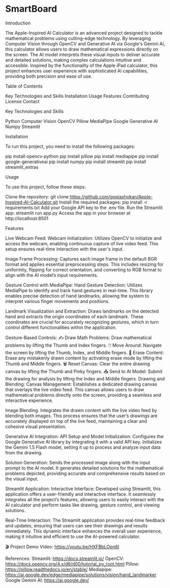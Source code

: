 # SmartBoard
Introduction

The Apple-Inspired AI Calculator is an advanced project designed to tackle mathematical problems using cutting-edge technology. By leveraging Computer Vision through OpenCV and Generative AI via Google's Gemini AI, this calculator allows users to draw mathematical expressions directly on the screen. The AI model interprets these visual inputs to deliver accurate and detailed solutions, making complex calculations intuitive and accessible. Inspired by the functionality of the Apple iPad calculator, this project enhances user experience with sophisticated AI capabilities, providing both precision and ease of use.


Table of Contents

Key Technologies and Skills
Installation
Usage
Features
Contributing
License
Contact

Key Technologies and Skills

Python
Computer Vision
OpenCV
Pillow
MediaPipe
Google Generative AI
Numpy
Streamlit

Installation

To run this project, you need to install the following packages:

pip install opencv-python
pip install pillow
pip install mediapipe
pip install google-generativeai
pip install numpy
pip install streamlit
pip install streamlit_extras

Usage

To use this project, follow these steps:

Clone the repository: git clone https://github.com/gopiashokan/Apple-Inspired-AI-Calculator.git
Install the required packages: pip install -r requirements.txt
Add your Google API key to the .env file.
Run the Streamlit app: streamlit run app.py
Access the app in your browser at http://localhost:8501

Features

Live Webcam Feed:
Webcam Initialization: Utilizes OpenCV to initialize and access the webcam, enabling continuous capture of live video feed. This setup ensures real-time interaction with the user's input.

Image Frame Processing: Captures each image frame in the default BGR format and applies essential preprocessing steps. This includes resizing for uniformity, flipping for correct orientation, and converting to RGB format to align with the AI model’s input requirements.

Gesture Control with MediaPipe:
Hand Gesture Detection: Utilizes MediaPipe to identify and track hand gestures in real-time. This library enables precise detection of hand landmarks, allowing the system to interpret various finger movements and positions.

Landmark Visualization and Extraction: Draws landmarks on the detected hand and extracts the origin coordinates of each landmark. These coordinates are crucial for accurately recognizing gestures, which in turn control different functionalities within the application.

Gesture-Based Controls:
✍️ Draw Math Problems: Draw mathematical problems by lifting the Thumb and Index fingers.
🖱️ Move Around: Navigate the screen by lifting the Thumb, Index, and Middle fingers.
🧽 Erase Content: Erase any mistakenly drawn content by activating erase mode by lifting the Thumb and Middle fingers.
🗑️ Reset Canvas: Clear the entire drawing canvas by lifting the Thumb and Pinky fingers.
📤 Send to AI Model: Submit the drawing for analysis by lifting the Index and Middle fingers.
Drawing and Blending:
Canvas Management: Establishes a dedicated drawing canvas that overlays the live video feed. This canvas allows users to draw mathematical problems directly onto the screen, providing a seamless and interactive experience.

Image Blending: Integrates the drawn content with the live video feed by blending both images. This process ensures that the user’s drawings are accurately displayed on top of the live feed, maintaining a clear and cohesive visual presentation.

Generative AI Integration:
API Setup and Model Initialization: Configures the Google Generative AI library by integrating it with a valid API key. Initializes the Gemini 1.5 Flash model, setting it up to process and analyze input data from the drawing.

Solution Generation: Sends the processed image along with the input prompt to the AI model. It generates detailed solutions for the mathematical problems depicted, providing accurate and comprehensive results based on the visual input.

Streamlit Application:
Interactive Interface: Developed using Streamlit, this application offers a user-friendly and interactive interface. It seamlessly integrates all the project’s features, allowing users to easily interact with the AI calculator and perform tasks like drawing, gesture control, and viewing solutions.

Real-Time Interaction: The Streamlit application provides real-time feedback and updates, ensuring that users can see their drawings and results immediately. This dynamic interface enhances the overall user experience, making it intuitive and efficient to use the AI-powered calculator.

🎬 Project Demo Video: https://youtu.be/HXFBbLOpn6I

References:
Streamlit: https://docs.streamlit.io/
OpenCV: https://docs.opencv.org/4.x/d6/d00/tutorial_py_root.html
Pillow: https://pillow.readthedocs.io/en/stable/
Mediapipe: https://ai.google.dev/edge/mediapipe/solutions/vision/hand_landmarker
Google Gemini AI: https://ai.google.dev/
